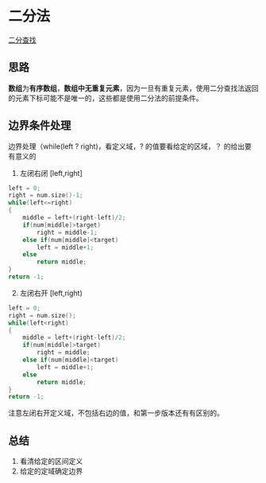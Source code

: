 # 二分法
[二分查找](https://programmercarl.com/0704.%E4%BA%8C%E5%88%86%E6%9F%A5%E6%89%BE.html#_704-%E4%BA%8C%E5%88%86%E6%9F%A5%E6%89%BE)
## 思路
 **数组**为**有序数组**，**数组中无重复元素**，因为一旦有重复元素，使用二分查找法返回的元素下标可能不是唯一的，这些都是使用二分法的前提条件。

## 边界条件处理
边界处理（while(left ? right)，看定义域，? 的值要看给定的区域，？ 的给出要有意义的
1. 左闭右闭 [left,right]<br>
```C++
left = 0;
right = num.size()-1;
while(left<=right)
{
    middle = left+(right-left)/2;
    if(num[middle]>target)
        right = middle-1;
    else if(num[middle]<target)
        left = middle+1;
    else
        return middle;
}
return -1;
```
2. 左闭右开 [left,right)<br>
``` C++
left = 0;
right = num.size();
while(left<right)
{
    middle = left+(right-left)/2;
    if(num[middle]>target)
        right = middle;
    else if(num[middle]<target)
        left = middle+1;
    else
        return middle;
}
return -1;
``` 
注意左闭右开定义域，不包括右边的值，和第一步版本还有有区别的。

## 总结
1. 看清给定的区间定义
2. 给定的定域确定边界